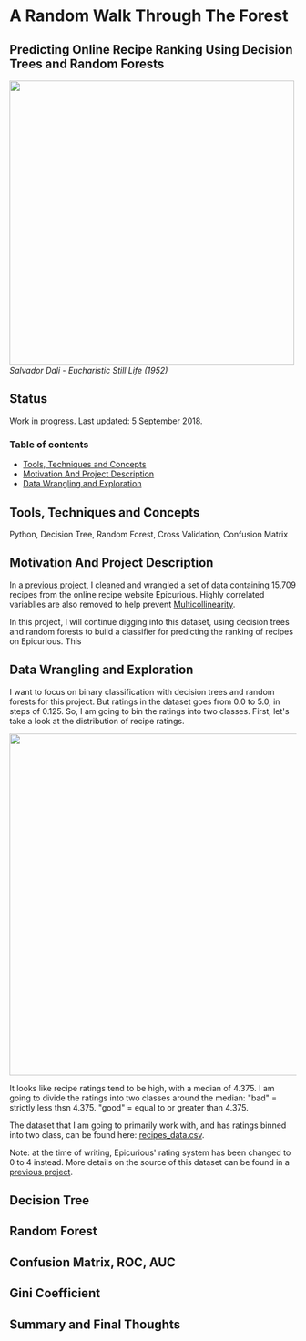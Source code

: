 # A Random Walk Through The Forest
## Predicting Online Recipe Ranking Using Decision Trees and Random Forests

<p align="left">
  <img src="https://raw.githubusercontent.com/tommyzakhoo/random-walk/master/dail.jpg", width="500">
  <br>
  <i> Salvador Dali - Eucharistic Still Life (1952) </i>
</p>

## Status
Work in progress. Last updated: 5 September 2018.

### Table of contents

- [Tools, Techniques and Concepts](#tools-techniques-and-concepts)
- [Motivation And Project Description](#motivation-and-project-description)
- [Data Wrangling and Exploration](#data-wrangling-and-exploration)


## Tools, Techniques and Concepts

Python, Decision Tree, Random Forest, Cross Validation, Confusion Matrix

## Motivation And Project Description

In a [previous project](https://github.com/tommyzakhoo/epicurious-part-1), I cleaned and wrangled a set of data containing 15,709 recipes from the online recipe website Epicurious. Highly correlated variablles are also removed to help prevent [Multicollinearity](https://en.wikipedia.org/wiki/Multicollinearity).

In this project, I will continue digging into this dataset, using decision trees and random forests to build a classifier for predicting the ranking of recipes on Epicurious. This

## Data Wrangling and Exploration

I want to focus on binary classification with decision trees and random forests for this project. But ratings in the dataset goes from 0.0 to 5.0, in steps of 0.125. So, I am going to bin the ratings into two classes. First, let's take a look at the distribution of recipe ratings.

<p align="left">
  <img src="https://raw.githubusercontent.com/tommyzakhoo/random-walk/master/ratings.png", width="600">
</p>

It looks like recipe ratings tend to be high, with a median of 4.375. I am going to divide the ratings into two classes around the median: "bad" = strictly less thsn 4.375. "good" = equal to or greater than 4.375. 

The dataset that I am going to primarily work with, and has ratings binned into two class, can be found here: [recipes_data.csv](recipes_data.csv).

Note: at the time of writing, Epicurious' rating system has been changed to 0 to 4 instead. More details on the source of this dataset can be found in a [previous project](https://github.com/tommyzakhoo/epicurious-part-1).

## Decision Tree

## Random Forest

## Confusion Matrix, ROC, AUC

## Gini Coefficient

## Summary and Final Thoughts


